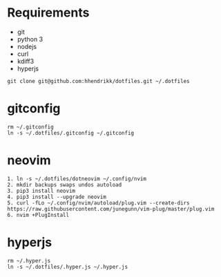 # Requirements

- git
- python 3
- nodejs
- curl
- kdiff3
- hyperjs

```
git clone git@github.com:hhendrikk/dotfiles.git ~/.dotfiles
```

# gitconfig
```
rm ~/.gitconfig
ln -s ~/.dotfiles/.gitconfig ~/.gitconfig
```

# neovim

```
1. ln -s ~/.dotfiles/dotneovim ~/.config/nvim
2. mkdir backups swaps undos autoload
3. pip3 install neovim
4. pip3 install --upgrade neovim
5. curl -fLo ~/.config/nvim/autoload/plug.vim --create-dirs https://raw.githubusercontent.com/junegunn/vim-plug/master/plug.vim
6. nvim +PlugInstall
```

# hyperjs

```
rm ~/.hyper.js
ln -s ~/.dotfiles/.hyper.js ~/.hyper.js
```
